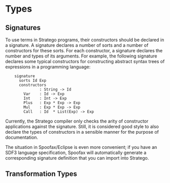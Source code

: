 # Types


## Signatures

To use terms in Stratego programs, their constructors should be declared
in a signature. A signature declares a number of sorts and a number of
constructors for these sorts. For each constructor, a signature declares
the number and types of its arguments. For example, the following
signature declares some typical constructors for constructing abstract
syntax trees of expressions in a programming language:

```
    signature
      sorts Id Exp
      constructors
               : String -> Id
        Var    : Id -> Exp
        Int    : Int -> Exp
        Plus   : Exp * Exp -> Exp
        Mul    : Exp * Exp -> Exp
        Call   : Id  * List(Exp) -> Exp
```

Currently, the Stratego compiler only checks the arity of constructor
applications against the signature. Still, it is considered good style
to also declare the types of constructors in a sensible manner for the
purpose of documentation.

The situation in Spoofax/Eclipse is even more convenient; if you have an
SDF3 language specification, Spoofax will automatically generate a
corresponding signature definition that you can import into Stratego.


## Transformation Types
